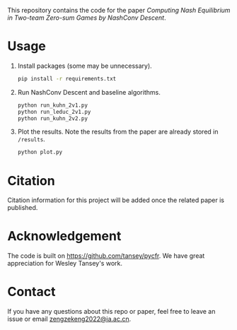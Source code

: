 This repository contains the code for the paper *Computing Nash Equilibrium in Two-team Zero-sum Games by NashConv Descent*. 

# Usage

1. Install packages (some may be unnecessary). 

    ```bash
    pip install -r requirements.txt
    ```

2. Run NashConv Descent and baseline algorithms.

    ```bash
    python run_kuhn_2v1.py
    python run_leduc_2v1.py
    python run_kuhn_2v2.py
    ```

3. Plot the results. Note the results from the paper are already stored in `/results`.  

    ```bash
    python plot.py
    ```
    
# Citation

Citation information for this project will be added once the related paper is published.


# Acknowledgement

The code is built on https://github.com/tansey/pycfr. We have great appreciation for Wesley Tansey's work.

# Contact

If you have any questions about this repo or paper, feel free to leave an issue or email zengzekeng2022@ia.ac.cn.
